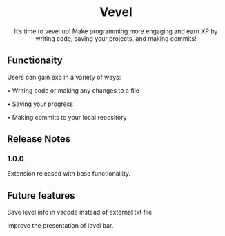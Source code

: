 <div align='center'>
  
# Vevel
</div>
<p align='center'>
It’s time to vevel up! Make programming more engaging and earn XP by writing code, saving your projects, and making commits!</p>

## Functionaity

Users can gain exp in a variety of ways:

• Writing code or making any changes to a file

• Saving your progress

• Making commits to your local repository

## Release Notes

### 1.0.0

Extension released with base functionaility.

## Future features

Save level info in vscode instead of external txt file.

Improve the presentation of level bar.

